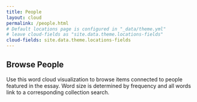 ```yaml
---
title: People
layout: cloud
permalink: /people.html
# Default locations page is configured in "_data/theme.yml"
# leave cloud-fields as "site.data.theme.locations-fields"
cloud-fields: site.data.theme.locations-fields
---
```


## Browse People

Use this word cloud visualization to browse items connected to people featured in the essay.
Word size is determined by frequency and all words link to a corresponding collection search.
